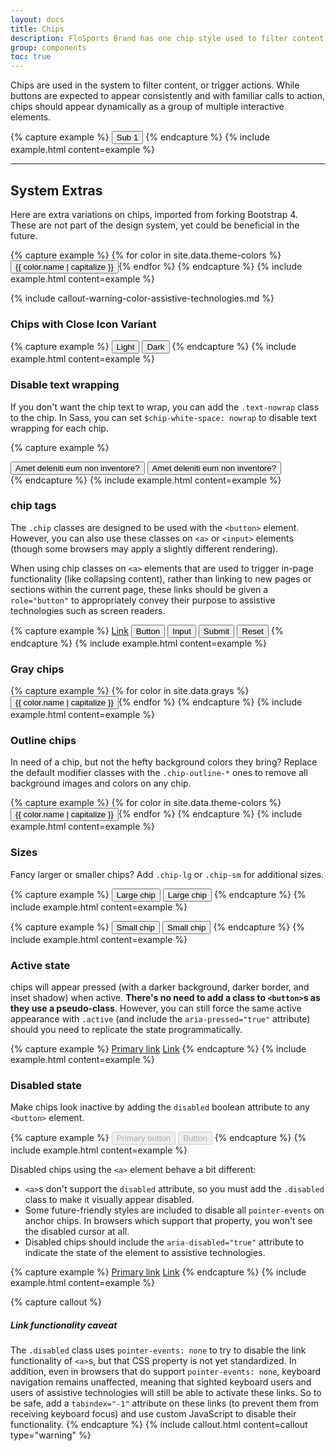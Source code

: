 ```yaml
---
layout: docs
title: Chips
description: FloSports Brand has one chip style used to filter content or trigger actions. 
group: components
toc: true
---
```


Chips are used in the system to filter content, or trigger actions. While buttons are expected to appear consistently and with
familiar calls to action, chips should appear dynamically as a group of multiple interactive elements. 

{% capture example %}
<button type="button" class="chip chip-close chip-light">Sub 1</button>
{% endcapture %}
{% include example.html content=example %}


***

<!-- Bootstrap 4 -->
## System Extras
Here are extra variations on chips, imported from forking Bootstrap 4. These are not part of the design system, yet could be beneficial in the future.

{% capture example %}
{% for color in site.data.theme-colors %}
<button type="button" class="chip chip-{{ color.name }}">{{ color.name | capitalize }}</button>{% endfor %}
{% endcapture %}
{% include example.html content=example %}

{% include callout-warning-color-assistive-technologies.md %}

### Chips with Close Icon Variant

{% capture example %}
<button type="button" class="chip chip-close chip-light">Light</button>
<button type="button" class="chip chip-close chip-dark">Dark</button>
{% endcapture %}
{% include example.html content=example %}

### Disable text wrapping

If you don't want the chip text to wrap, you can add the `.text-nowrap` class to the chip. In Sass, you can set `$chip-white-space: nowrap` to disable text wrapping for each chip.

{% capture example %}

<div class="w-10">
  <button class="chip chip-primary" type="submit">Amet deleniti eum non inventore?</button>
  <button class="chip chip-primary text-nowrap" type="submit">Amet deleniti eum non inventore?</button>
</div>
{% endcapture %}
{% include example.html content=example %}

### chip tags

The `.chip` classes are designed to be used with the `<button>` element. However, you can also use these classes on `<a>` or `<input>` elements (though some browsers may apply a slightly different rendering).

When using chip classes on `<a>` elements that are used to trigger in-page functionality (like collapsing content), rather than linking to new pages or sections within the current page, these links should be given a `role="button"` to appropriately convey their purpose to assistive technologies such as screen readers.

{% capture example %}
<a class="chip chip-primary" href="#" role="button">Link</a>
<button class="chip chip-primary" type="submit">Button</button>
<input class="chip chip-primary" type="button" value="Input">
<input class="chip chip-primary" type="submit" value="Submit">
<input class="chip chip-primary" type="reset" value="Reset">
{% endcapture %}
{% include example.html content=example %}

### Gray chips

{% capture example %}
{% for color in site.data.grays %}
<button type="button" class="chip chip-{{ color.name }}">{{ color.name | capitalize }}</button>{% endfor %}
{% endcapture %}
{% include example.html content=example %}

### Outline chips

In need of a chip, but not the hefty background colors they bring? Replace the default modifier classes with the `.chip-outline-*` ones to remove all background images and colors on any chip.

{% capture example %}
{% for color in site.data.theme-colors %}
<button type="button" class="chip chip-outline-{{ color.name }}">{{ color.name | capitalize }}</button>{% endfor %}
{% endcapture %}
{% include example.html content=example %}

### Sizes

Fancy larger or smaller chips? Add `.chip-lg` or `.chip-sm` for additional sizes.

{% capture example %}
<button type="button" class="chip chip-primary chip-lg">Large chip</button>
<button type="button" class="chip chip-secondary chip-lg">Large chip</button>
{% endcapture %}
{% include example.html content=example %}

{% capture example %}
<button type="button" class="chip chip-primary chip-sm">Small chip</button>
<button type="button" class="chip chip-secondary chip-sm">Small chip</button>
{% endcapture %}
{% include example.html content=example %}

### Active state

chips will appear pressed (with a darker background, darker border, and inset shadow) when active. **There's no need to add a class to `<button>`s as they use a pseudo-class**. However, you can still force the same active appearance with `.active` (and include the <code>aria-pressed="true"</code> attribute) should you need to replicate the state programmatically.

{% capture example %}
<a href="#" class="chip chip-primary chip-lg active" role="button" aria-pressed="true">Primary link</a>
<a href="#" class="chip chip-secondary chip-lg active" role="button" aria-pressed="true">Link</a>
{% endcapture %}
{% include example.html content=example %}

### Disabled state

Make chips look inactive by adding the `disabled` boolean attribute to any `<button>` element.

{% capture example %}
<button type="button" class="chip chip-lg chip-primary" disabled>Primary button</button>
<button type="button" class="chip chip-secondary chip-lg" disabled>Button</button>
{% endcapture %}
{% include example.html content=example %}

Disabled chips using the `<a>` element behave a bit different:

- `<a>`s don't support the `disabled` attribute, so you must add the `.disabled` class to make it visually appear disabled.
- Some future-friendly styles are included to disable all `pointer-events` on anchor chips. In browsers which support that property, you won't see the disabled cursor at all.
- Disabled chips should include the `aria-disabled="true"` attribute to indicate the state of the element to assistive technologies.

{% capture example %}
<a href="#" class="chip chip-primary chip-lg disabled" tabindex="-1" role="button" aria-disabled="true">Primary link</a>
<a href="#" class="chip chip-secondary chip-lg disabled" tabindex="-1" role="button" aria-disabled="true">Link</a>
{% endcapture %}
{% include example.html content=example %}

{% capture callout %}

##### Link functionality caveat

The `.disabled` class uses `pointer-events: none` to try to disable the link functionality of `<a>`s, but that CSS property is not yet standardized. In addition, even in browsers that do support `pointer-events: none`, keyboard navigation remains unaffected, meaning that sighted keyboard users and users of assistive technologies will still be able to activate these links. So to be safe, add a `tabindex="-1"` attribute on these links (to prevent them from receiving keyboard focus) and use custom JavaScript to disable their functionality.
{% endcapture %}
{% include callout.html content=callout type="warning" %}
